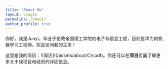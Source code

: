 ```yaml
---
title: "About Me"
layout: single
permalink: /about/
author_profile: true
---
```




你好，我是Junyi，毕业于伦敦帝国理工学院的电子与信息工程，目前是华为的机器学习工程师。欢迎访问我的主页！

这里是我的简历：![简历]!(/assets/about/CV.pdf)。你还可以在**项目**页面了解更多关于我项目和经历的详细信息。